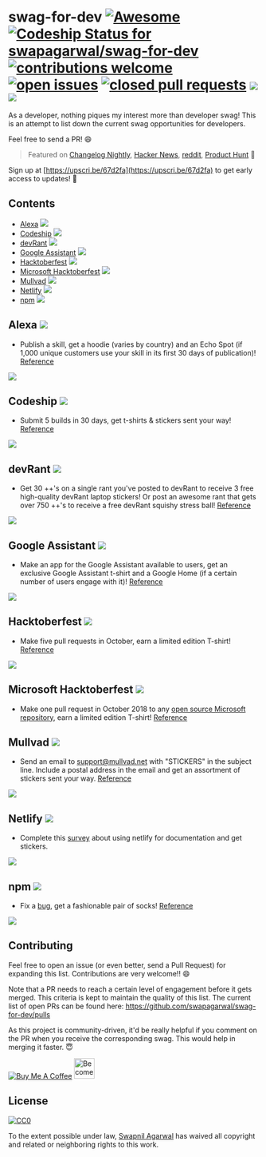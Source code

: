 # swag-for-dev [![Awesome](https://awesome.re/badge-flat.svg)](https://awesome.re) [![Codeship Status for swapagarwal/swag-for-dev](https://app.codeship.com/projects/2bb2e180-338b-0136-6fb9-0e05c0ab05bf/status?branch=master)](https://app.codeship.com/projects/288957) [![contributions welcome](https://img.shields.io/badge/contributions-welcome-brightgreen.svg)](https://github.com/swapagarwal/swag-for-dev/fork) [![open issues](https://img.shields.io/github/issues/swapagarwal/swag-for-dev.svg)](https://github.com/swapagarwal/swag-for-dev/issues?q=is%3Aopen+is%3Aissue) [![closed pull requests](https://img.shields.io/github/issues-pr-closed/swapagarwal/swag-for-dev.svg)](https://github.com/swapagarwal/swag-for-dev/pulls?q=is%3Apr+is%3Aclosed) [![](https://img.shields.io/github/stars/swapagarwal/swag-for-dev.svg?style=social)](https://github.com/swapagarwal/swag-for-dev) [![](https://img.shields.io/github/followers/swapagarwal.svg?style=social)](https://github.com/swapagarwal)

As a developer, nothing piques my interest more than developer swag! This is an attempt to list down the current swag opportunities for developers.

Feel free to send a PR! 😄

> Featured on [Changelog Nightly](http://nightly.changelog.com/2018/02/18/), [Hacker News](https://news.ycombinator.com/item?id=16407484), [reddit](https://www.reddit.com/r/coolgithubprojects/comments/7ygd5n/as_a_developer_nothing_piques_my_interest_as_much/), [Product Hunt](https://www.producthunt.com/posts/swag-for-dev) 🦄

Sign up at [https://upscri.be/67d2fa](https://upscri.be/67d2fa) to get early access to updates! 💯

## Contents

- [Alexa](#alexa-) ![](https://img.shields.io/badge/difficulty-hard-red.svg)
- [Codeship](#codeship-) ![](https://img.shields.io/badge/difficulty-medium-yellow.svg)
- [devRant](#devrant-) ![](https://img.shields.io/badge/difficulty-medium-yellow.svg)
- [Google Assistant](#google-assistant-) ![](https://img.shields.io/badge/difficulty-hard-red.svg)
- [Hacktoberfest](#hacktoberfest-) ![](https://img.shields.io/badge/difficulty-hard-red.svg)
- [Microsoft Hacktoberfest](#microsoft-hacktoberfest-) ![](https://img.shields.io/badge/difficulty-hard-red.svg)
- [Mullvad](#mullvad-) ![](https://img.shields.io/badge/difficulty-easy-green.svg)
- [Netlify](#netlify-) ![](https://img.shields.io/badge/difficulty-easy-green.svg)
- [npm](#npm-) ![](https://img.shields.io/badge/difficulty-hard-red.svg)

## Alexa ![](https://img.shields.io/badge/difficulty-hard-red.svg)

- Publish a skill, get a hoodie (varies by country) and an Echo Spot (if 1,000 unique customers use your skill in its first 30 days of publication)! [Reference](https://developer.amazon.com/alexa-skills-kit/alexa-developer-skill-promotion)

![](https://images-na.ssl-images-amazon.com/images/G/01/mobile-apps/dex/alexa/alexa-skills-kit/ASM0761-Dev-LP-Goodiepage-UK-March._CB501585903_.png)

## Codeship ![](https://img.shields.io/badge/difficulty-medium-yellow.svg)

- Submit 5 builds in 30 days, get t-shirts & stickers sent your way! [Reference](https://codeship.com/swag)

![](https://juliesfreebies.com/wp-content/uploads/2016/05/codeship-swag.jpg)

## devRant ![](https://img.shields.io/badge/difficulty-medium-yellow.svg)

- Get 30 ++'s on a single rant you've posted to devRant to receive 3 free high-quality devRant laptop stickers! Or post an awesome rant that gets over 750 ++'s to receive a free devRant squishy stress ball! [Reference](https://devrant.com/free-stickers)

![](https://devrant.com/static/devrant/img/stickers-collection3.png)

## Google Assistant ![](https://img.shields.io/badge/difficulty-hard-red.svg)

- Make an app for the Google Assistant available to users, get an exclusive Google Assistant t-shirt and a Google Home (if a certain number of users engage with it)! [Reference](https://developers.google.com/actions/community/overview)

![](https://i2.wp.com/radthemaker.com/wp-content/uploads/2017/11/My-Google-Assistant-T-Shirt.jpg)

## Hacktoberfest ![](https://img.shields.io/badge/difficulty-hard-red.svg)

- Make five pull requests in October, earn a limited edition T-shirt! [Reference](https://hacktoberfest.digitalocean.com/)

![](https://cdn-images-1.medium.com/max/2000/1*9rG8J1r8l-LC0oRvRVoEkA.jpeg)

## Microsoft Hacktoberfest ![](https://img.shields.io/badge/difficulty-hard-red.svg)

- Make one pull request in October 2018 to any [open source Microsoft repository](https://opensource.microsoft.com/), earn a limited edition T-shirt! [Reference](https://open.microsoft.com/2018/09/30/join-hacktoberfest-2018-celebration-microsoft/)

## Mullvad ![](https://img.shields.io/badge/difficulty-easy-green.svg)

- Send an email to [support@mullvad.net](mailto:support@mullvad.net) with "STICKERS" in the subject line. Include a postal address in the email and get an assortment of stickers sent your way. [Reference](https://www.mullvad.net/en/guides/mullvad-stickers-and-merchandise/)

![](https://www.mullvad.net/media/uploads/2017/10/20/mullvad-stickers.jpg)

## Netlify ![](https://img.shields.io/badge/difficulty-easy-green.svg)

- Complete this [survey](https://swag.netlify.com/docs/) about using netlify for documentation and get stickers.

![](https://swag.netlify.com/images/laptop-sticker.jpg)

## npm ![](https://img.shields.io/badge/difficulty-hard-red.svg)

- Fix a [bug](https://github.com/npm/npm/issues), get a fashionable pair of socks! [Reference](http://blog.npmjs.org/post/129827785565/npm-weekly-30-package-scripts-for-tooling-a)

![](https://partners.npmjs.com/weekly/weekly30/socks-1100x.jpg)

## Contributing

Feel free to open an issue (or even better, send a Pull Request) for expanding this list. Contributions are very welcome!! 😄

Note that a PR needs to reach a certain level of engagement before it gets merged. This criteria is kept to maintain the quality of this list. The current list of open PRs can be found here: https://github.com/swapagarwal/swag-for-dev/pulls

As this project is community-driven, it'd be really helpful if you comment on the PR when you receive the corresponding swag. This would help in merging it faster. 😇

<a href="https://www.buymeacoffee.com/swap" target="_blank"><img src="https://www.buymeacoffee.com/assets/img/custom_images/orange_img.png" alt="Buy Me A Coffee" style="height: auto !important;width: auto !important;" ></a>
<a href="https://www.patreon.com/bePatron?u=7999565" target="_blank"><img src="https://c5.patreon.com/external/logo/become_a_patron_button.png" alt="Become a Patron!" height="41"></a>

## License

[![CC0](http://mirrors.creativecommons.org/presskit/buttons/88x31/svg/cc-zero.svg)](https://creativecommons.org/publicdomain/zero/1.0/)

To the extent possible under law, [Swapnil Agarwal](http://swapnil.net) has waived all copyright and related or neighboring rights to this work.
